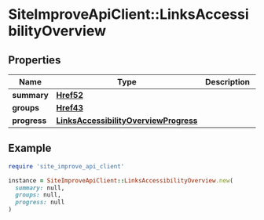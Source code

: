 # SiteImproveApiClient::LinksAccessibilityOverview

## Properties

| Name | Type | Description | Notes |
| ---- | ---- | ----------- | ----- |
| **summary** | [**Href52**](Href52.md) |  | [optional] |
| **groups** | [**Href43**](Href43.md) |  | [optional] |
| **progress** | [**LinksAccessibilityOverviewProgress**](LinksAccessibilityOverviewProgress.md) |  | [optional] |

## Example

```ruby
require 'site_improve_api_client'

instance = SiteImproveApiClient::LinksAccessibilityOverview.new(
  summary: null,
  groups: null,
  progress: null
)
```

